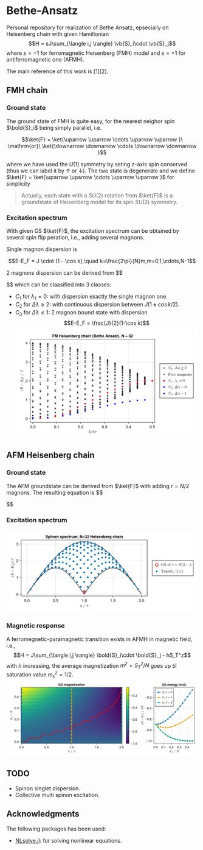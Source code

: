 # Bethe-Ansatz
Personal repository for realization of Bethe Ansatz, epsecially on Heisenberg chain with given Hamiltonian
$$H = sJ\sum_{\langle i,j \rangle} \vb{S}_i\cdot \vb{S}_j$$
where $s = -1$ for ferromagnetic Heisenberg (FMH) model and $s=+1$ for antiferromagnetic one (AFMH).

The main reference of this work is [1][2].
## FMH chain
### Ground state
The ground state of FMH is quite easy, for the nearest neighor spin $\bold{S}_i$ being simply parallel, i.e.

$$\ket{F} = \ket{\uparrow \uparrow \cdots \uparrow \uparrow }\ \mathrm{or}\ \ket{\downarrow \downarrow \cdots \downarrow \downarrow }$$

where we have used the $U(1)$ symmetry by seting z-axis spin conserved (thus we can label it by $\uparrow$ or $\downarrow$). The two state is degenerate and we define $\ket{F} = \ket{\uparrow \uparrow \cdots \uparrow \uparrow }$ for simplicity

>Actually, each state with a $SU(2)$ rotation from $\ket{F}$ is a groundstate of Heisenberg model for its spin $SU(2)$ symmetry.
### Excitation spectrum
With given GS $\ket{F}$, the excitation spectrum can be obtained by several spin flip peration, i.e., adding several magnons.

Single magnon dispersion is 

$$E-E_F = J \cdot (1 - \cos k),\quad k=\frac{2\pi}{N}m,m=0,1,\cdots,N-1$$

2 magnons dispersion can be derived from
$$

$$
which can be claasified into 3 classes: 
- $C_1$ for $\lambda_1=0$: with dispersion exactly the single magnon one.
- $C_2$ for $\Delta \lambda \geq 2$: with continuous dispersion between $J(1\pm \cos k/2)$.
- $C_3$ for $\Delta \lambda \leq 1$: 2 magnon bound state with dispersion 
$$E-E_F = \frac{J}{2}(1-\cos k)$$
![FM_spectrum](mdfig/FM_spectrum_N=32.png "FM spectrum")

## AFM Heisenberg chain
### Ground state
The AFM groundstate can be derived from $\ket{F}$ with adding $r = N/2$ magnons. The resulting equation is 
$$

$$
### Excitation spectrum
![AFM_spectrum](mdfig/AFM-spectrum-1,1.png "AFM triplet spectrum")
### Magnetic response
A ferromegnetic-paramagnetic transition exists in AFMH in magnetic field, i.e.,
$$H = J\sum_{\langle i,j \rangle} \bold{S}_i\cdot \bold{S}_j - hS_T^z$$
with $h$ increasing, the average magnetization $m^z=S_T^z/N$ goes up til saturation value $m_s^z=1/2$.
![AFM_response](mdfig/AFM-magnetization.png "AFM magnetic response")
## TODO
- Spinon singlet dispersion.
- Collective multi spinon excitation.

## Acknowledgments
The following packages has been used:
- [NLsolve.jl](https://github.com/JuliaNLSolvers/NLsolve.jl.git): for solving nonlinear equations.

